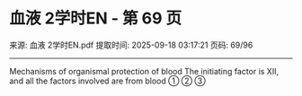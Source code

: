 # 血液 2学时EN - 第 69 页

来源: 血液 2学时EN.pdf
提取时间: 2025-09-18 03:17:21
页码: 69/96

---

Mechanisms of organismal protection of blood
The initiating factor is XII, and all the factors involved are from blood
①
②
③